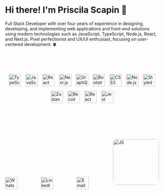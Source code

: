 # Hi there! I'm Priscila Scapin 👋

Full Stack Developer with over four years of experience in designing, developing, and implementing web applications and front-end solutions using modern technologies such as JavaScript, TypeScript, Node.js, React, and Next.js. Pixel perfectionist and UX/UI enthusiast, focusing on user-centered development. 🍀 

<br><br>

<div style="display: flex; gap: 15px; justify-content: center; align-items: center; flex-wrap: wrap; margin: 40px 0;">
  <img src="https://img.shields.io/badge/TypeScript-3178C6?style=flat&logo=typescript&logoColor=white" alt="TypeScript" height="40"/>
  <img src="https://img.shields.io/badge/JavaScript-F7DF1E?style=flat&logo=javascript&logoColor=black" alt="JavaScript" height="40"/>
  <img src="https://img.shields.io/badge/React-20232A?style=flat&logo=react&logoColor=61DAFB" alt="React" height="40"/>
  <img src="https://img.shields.io/badge/Next.js-000000?style=flat&logo=nextdotjs&logoColor=white" alt="Next.js" height="40"/>
  <img src="https://img.shields.io/badge/GraphQL-E10098?style=flat&logo=graphql&logoColor=white" alt="GraphQL" height="40"/>
  <img src="https://img.shields.io/badge/Bootstrap-563D7C?style=flat&logo=bootstrap&logoColor=white" alt="Bootstrap" height="40"/>
  <img src="https://img.shields.io/badge/CSS3-1572B6?style=flat&logo=css3&logoColor=white" alt="CSS3" height="40"/>
  <img src="https://img.shields.io/badge/Node.js-339933?style=flat&logo=node.js&logoColor=white" alt="Node.js" height="40"/>
  <img src="https://img.shields.io/badge/Styled--Components-DB7093?style=flat&logo=styled-components&logoColor=white" alt="Styled Components" height="40"/>
  <img src="https://img.shields.io/badge/Zustand-602c3c?style=flat&logo=zustand&logoColor=white" alt="Zustand" height="40"/>
  <img src="https://img.shields.io/badge/Recoil-3578E5?style=flat&logo=recoil&logoColor=white" alt="Recoil" height="40"/>
  <img src="https://img.shields.io/badge/React%20Hook%20Form-EC5990?style=flat&logo=reacthookform&logoColor=white" alt="React Hook Form" height="40"/>
  <img src="https://img.shields.io/badge/Jest-C21325?style=flat&logo=jest&logoColor=white" alt="Jest" height="40"/>
</div>



<br><br>


<div style="display: flex; margin-top: 40px; justify-content: space-between; align: flex-end; align-items: end; gap: 20px; margin: 30px 0;">
  <a href="https://api.whatsapp.com/send?1=pt_BR&phone=5511993444383" target="_blank" rel="noopener noreferrer">
    <img src="https://img.shields.io/badge/WhatsApp-25D366?style=for-the-badge&logo=whatsapp&logoColor=white" alt="WhatsApp" height="40"/>
  </a>
  <a href="https://www.linkedin.com/in/priscila-scapin/" target="_blank" rel="noopener noreferrer">
    <img src="https://img.shields.io/badge/LinkedIn-0077B5?style=for-the-badge&logo=linkedin&logoColor=white" alt="LinkedIn" height="40"/>
  </a>
  <a href="mailto:prihscapin@gmail.com">
    <img src="https://img.shields.io/badge/Email-D14836?style=for-the-badge&logo=gmail&logoColor=white" alt="Email" height="40"/>
  </a>

  <img 
    src="https://camo.githubusercontent.com/e1784ce9f67450bbb344206d1e05579cf4c835b6e84add8e63d1c19b072e7aab/68747470733a2f2f6d69726f2e6d656469756d2e636f6d2f6d61782f313236302f312a2d744f6c644562666a696a786e3956715a65554c71672e676966" 
    alt="JS" 
    height="150" 
    align="right"
    style="border-radius: 12px;"
  />
</div>





<br><br><br>

